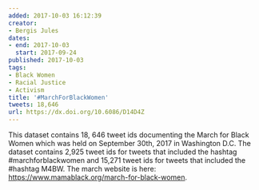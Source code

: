 ```yaml
---
added: 2017-10-03 16:12:39
creator:
- Bergis Jules
dates:
- end: 2017-10-03
  start: 2017-09-24
published: 2017-10-03
tags:
- Black Women
- Racial Justice
- Activism
title: '#MarchForBlackWomen'
tweets: 18,646
url: https://dx.doi.org/10.6086/D14D4Z
---
```


This dataset contains 18, 646 tweet ids documenting the March for Black Women which was held on September 30th, 2017 in Washington D.C. The dataset contains 2,925 tweet ids for tweets that included the hashtag #marchforblackwomen and 15,271 tweet ids for tweets that included the #hashtag M4BW. The march website is here: https://www.mamablack.org/march-for-black-women.
